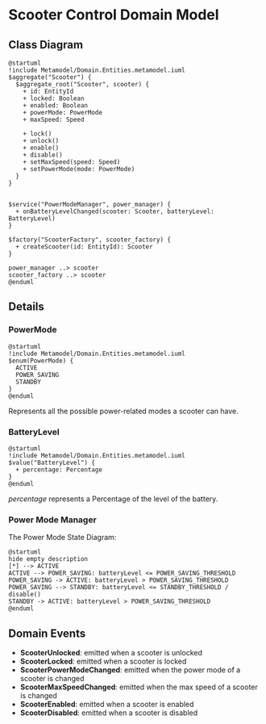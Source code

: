 # Scooter Control Domain Model

## Class Diagram
```plantuml
@startuml
!include Metamodel/Domain.Entities.metamodel.iuml
$aggregate("Scooter") {
  $aggregate_root("Scooter", scooter) {
    + id: EntityId
    + locked: Boolean
    + enabled: Boolean
    + powerMode: PowerMode
    + maxSpeed: Speed

    + lock()
    + unlock()
    + enable()
    + disable()
    + setMaxSpeed(speed: Speed)
    + setPowerMode(mode: PowerMode)
  }
}


$service("PowerModeManager", power_manager) {
  + onBatteryLevelChanged(scooter: Scooter, batteryLevel: BatteryLevel)
}

$factory("ScooterFactory", scooter_factory) {
  + createScooter(id: EntityId): Scooter
}

power_manager ..> scooter
scooter_factory ..> scooter
@enduml
```

## Details

### PowerMode
```plantuml
@startuml
!include Metamodel/Domain.Entities.metamodel.iuml
$enum(PowerMode) {
  ACTIVE
  POWER_SAVING
  STANDBY
}
@enduml
``` 
Represents all the possible power-related modes a scooter can have.

### BatteryLevel
```plantuml
@startuml
!include Metamodel/Domain.Entities.metamodel.iuml
$value("BatteryLevel") {
  + percentage: Percentage
}
@enduml
```
_percentage_ represents a Percentage of the level of the battery.

### Power Mode Manager
The Power Mode State Diagram:
```plantuml
@startuml
hide empty description
[*] --> ACTIVE
ACTIVE --> POWER_SAVING: batteryLevel <= POWER_SAVING_THRESHOLD
POWER_SAVING -> ACTIVE: batteryLevel > POWER_SAVING_THRESHOLD
POWER_SAVING --> STANDBY: batteryLevel <= STANDBY_THRESHOLD / disable()
STANDBY -> ACTIVE: batteryLevel > POWER_SAVING_THRESHOLD
@enduml
```

## Domain Events

- **ScooterUnlocked**: emitted when a scooter is unlocked
- **ScooterLocked**: emitted when a scooter is locked
- **ScooterPowerModeChanged**: emitted when the power mode of a scooter is changed
- **ScooterMaxSpeedChanged**: emitted when the max speed of a scooter is changed
- **ScooterEnabled**: emitted when a scooter is enabled
- **ScooterDisabled**: emitted when a scooter is disabled
